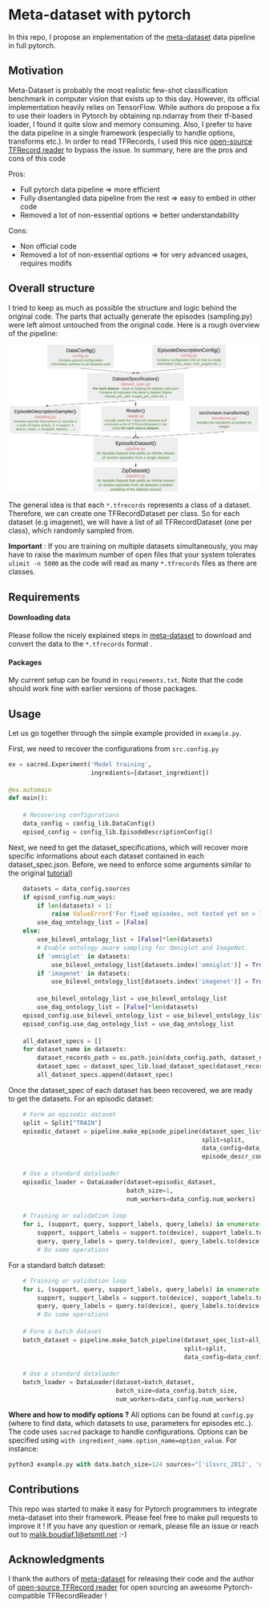 # Meta-dataset with pytorch

In this repo, I propose an implementation of the [meta-dataset](https://github.com/google-research/meta-dataset) data pipeline in full pytorch.

## Motivation

Meta-Dataset is probably the most realistic few-shot classification benchmark in computer vision that exists up to this day. However, its official implementation heavily relies on TensorFlow. While authors do propose a fix to use their loaders in Pytorch by obtaining np.ndarray from their tf-based loader, I found it quite slow and memory consuming. Also, I prefer to have the data pipeline in a single framework (especially to handle options, transforms etc.). In order to read TFRecords, I used this nice [open-source TFRecord reader](https://github.com/vahidk/tfrecord) to bypass the issue. In summary, here are the pros and cons of this code

Pros:

* Full pytorch data pipeline => more efficient
* Fully disentangled data pipeline from the rest => easy to embed in other code
* Removed a lot of non-essential options => better understandability

Cons:

* Non official code
* Removed a lot of non-essential options => for very advanced usages, requires modifs

## Overall structure

I tried to keep as much as possible the structure and logic behind the original code. The parts that actually generate the episodes (sampling.py) were left almost untouched from the original code. Here is a rough overview of the pipeline:


<img src="figures/overview.png" width="800"/>


The general idea is that each `*.tfrecords` represents a class of a dataset. Therefore, we can create one TFRecordDataset per class. So for each dataset (e.g imagenet), we will have a list of all TFRecordDataset (one per class), which randomly sampled from.


**Important** : If you are training on multiple datasets simultaneously, you may have to raise the maximum number of open files that your system tolerates `ulimit -n 5000` as the code will read as many `*.tfrecords` files as there are classes.

## Requirements

#### Downloading data

Please follow the nicely explained steps in [meta-dataset](https://github.com/google-research/meta-dataset) to download and convert the data to the `*.tfrecords` format
.

#### Packages

My current setup can be found in `requirements.txt`. Note that the code should work fine with earlier versions of those packages.


## Usage

Let us go together through the simple example provided in `example.py`.

First, we need to recover the configurations from `src.config.py`
```python
ex = sacred.Experiment('Model training',
                       ingredients=[dataset_ingredient])

@ex.automain
def main():

    # Recovering configurations
    data_config = config_lib.DataConfig()
    episod_config = config_lib.EpisodeDescriptionConfig()
```

Next, we need to get the dataset_specifications, which will recover more specific informations about each dataset contained in each dataset_spec.json. Before, we need to enforce some arguments similar to the original [tutorial](https://github.com/google-research/meta-dataset/blob/main/Intro_to_Metadataset.ipynb))
```python
    datasets = data_config.sources
    if episod_config.num_ways:
        if len(datasets) > 1:
            raise ValueError('For fixed episodes, not tested yet on > 1 dataset')
        use_dag_ontology_list = [False]
    else:
        use_bilevel_ontology_list = [False]*len(datasets)
        # Enable ontology aware sampling for Omniglot and ImageNet.
        if 'omniglot' in datasets:
            use_bilevel_ontology_list[datasets.index('omniglot')] = True
        if 'imagenet' in datasets:
            use_bilevel_ontology_list[datasets.index('imagenet')] = True

        use_bilevel_ontology_list = use_bilevel_ontology_list
        use_dag_ontology_list = [False]*len(datasets)
    episod_config.use_bilevel_ontology_list = use_bilevel_ontology_list
    episod_config.use_dag_ontology_list = use_dag_ontology_list

    all_dataset_specs = []
    for dataset_name in datasets:
        dataset_records_path = os.path.join(data_config.path, dataset_name)
        dataset_spec = dataset_spec_lib.load_dataset_spec(dataset_records_path)
        all_dataset_specs.append(dataset_spec)

```

Once the dataset_spec of each dataset has been recovered, we are ready to get the datasets. For an episodic dataset:
```python
    # Form an episodic dataset
    split = Split["TRAIN"]
    episodic_dataset = pipeline.make_episode_pipeline(dataset_spec_list=all_dataset_specs,
                                                      split=split,
                                                      data_config=data_config,
                                                      episode_descr_config=episod_config)

    # Use a standard dataloader
    episodic_loader = DataLoader(dataset=episodic_dataset,
                                 batch_size=1,
                                 num_workers=data_config.num_workers)

    # Training or validation loop
    for i, (support, query, support_labels, query_labels) in enumerate(episodic_loader):
        support, support_labels = support.to(device), support_labels.to(device, non_blocking=True)
        query, query_labels = query.to(device), query_labels.to(device, non_blocking=True)
        # Do some operations
```
For a standard batch dataset:

```python
    # Training or validation loop
    for i, (support, query, support_labels, query_labels) in enumerate(episodic_loader):
        support, support_labels = support.to(device), support_labels.to(device, non_blocking=True)
        query, query_labels = query.to(device), query_labels.to(device, non_blocking=True)
        # Do some operations

    # Form a batch dataset
    batch_dataset = pipeline.make_batch_pipeline(dataset_spec_list=all_dataset_specs,
                                                 split=split,
                                                 data_config=data_config)

    # Use a standard dataloader
    batch_loader = DataLoader(dataset=batch_dataset,
                              batch_size=data_config.batch_size,
                              num_workers=data_config.num_workers)
```


**Where and how to modify options ?**  All options can be found at `config.py` (where to find data, which datasets to use, parameters for episodes etc..). The code uses `sacred` package to handle configurations. Options can be specified using `with ingredient_name.option_name=option_value`. For instance:

```python
python3 example.py with data.batch_size=124 sources="['ilsvrc_2012', 'dtd']" path="your_path_to_data_folder"
```



## Contributions

This repo was started to make it easy for Pytorch programmers to integrate meta-dataset into their framework. Please feel free to make pull requests to improve it ! If you have any question or remark, please file an issue or reach out to malik.boudiaf.1@etsmtl.net :-)

## Acknowledgments

I thank the authors of [meta-dataset](https://github.com/google-research/meta-dataset) for releasing their code and the author of [open-source TFRecord reader](https://github.com/vahidk/tfrecord) for open sourcing an awesome Pytorch-compatible TFRecordReader !